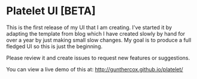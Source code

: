 Platelet UI [BETA]
========


This is the first release of my UI that I am creating. I've started it by adapting the template from blog which I have
created slowly by hand for over a year by just making small slow changes. My goal is to produce a full fledged UI so this
is just the beginning.

Please review it and create issues to request new features or suggestions.

You can view a live demo of this at: http://gunthercox.github.io/platelet/
